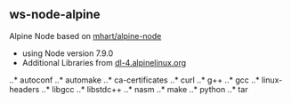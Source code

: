 ## ws-node-alpine

Alpine Node based on [mhart/alpine-node](https://github.com/mhart/alpine-node)


+ using Node version 7.9.0
+ Additional Libraries from [dl-4.alpinelinux.org](http://dl-4.alpinelinux.org)

..* autoconf
..* automake 
..* ca-certificates
..* curl
..* g++
..* gcc
..* linux-headers
..* libgcc
..* libstdc++
..* nasm
..* make
..* python
..* tar

